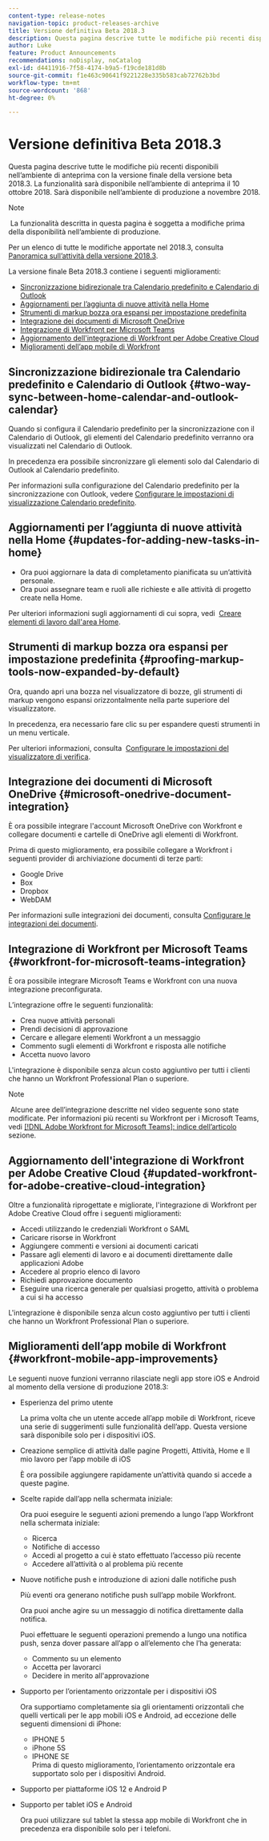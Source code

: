 ```yaml
---
content-type: release-notes
navigation-topic: product-releases-archive
title: Versione definitiva Beta 2018.3
description: Questa pagina descrive tutte le modifiche più recenti disponibili nell’ambiente di anteprima con la versione finale della versione beta 2018.3. La funzionalità sarà disponibile nell’ambiente di anteprima il 10 ottobre 2018. Sarà disponibile nell’ambiente di produzione a novembre 2018.
author: Luke
feature: Product Announcements
recommendations: noDisplay, noCatalog
exl-id: d4411916-7f58-4174-b9a5-f19cde181d8b
source-git-commit: f1e463c90641f9221228e335b583cab72762b3bd
workflow-type: tm+mt
source-wordcount: '868'
ht-degree: 0%

---
```


# Versione definitiva Beta 2018.3

Questa pagina descrive tutte le modifiche più recenti disponibili nell’ambiente di anteprima con la versione finale della versione beta 2018.3. La funzionalità sarà disponibile nell’ambiente di anteprima il 10 ottobre 2018. Sarà disponibile nell’ambiente di produzione a novembre 2018.

>[!NOTE]
>
> La funzionalità descritta in questa pagina è soggetta a modifiche prima della disponibilità nell’ambiente di produzione.

Per un elenco di tutte le modifiche apportate nel 2018.3, consulta  [Panoramica sull’attività della versione 2018.3](../../../../product-announcements/product-releases/quarterly-release-archive/2018.3-release-activity/2018-3-release-activity-overview.md).

La versione finale Beta 2018.3 contiene i seguenti miglioramenti:

* [Sincronizzazione bidirezionale tra Calendario predefinito e Calendario di Outlook](#two-way-sync-between-home-calendar-and-outlook-calendar)
* [Aggiornamenti per l’aggiunta di nuove attività nella Home](#updates-for-adding-new-tasks-in-home)
* [Strumenti di markup bozza ora espansi per impostazione predefinita](#proofing-markup-tools-now-expanded-by-default)
* [Integrazione dei documenti di Microsoft OneDrive](#microsoft-onedrive-document-integration)
* [Integrazione di Workfront per Microsoft Teams](#workfront-for-microsoft-teams-integration)
* [Aggiornamento dell&#39;integrazione di Workfront per Adobe Creative Cloud](#updated-workfront-for-adobe-creative-cloud-integration)
* [Miglioramenti dell’app mobile di Workfront](#workfront-mobile-app-improvements)

## Sincronizzazione bidirezionale tra Calendario predefinito e Calendario di Outlook {#two-way-sync-between-home-calendar-and-outlook-calendar}

Quando si configura il Calendario predefinito per la sincronizzazione con il Calendario di Outlook, gli elementi del Calendario predefinito verranno ora visualizzati nel Calendario di Outlook.

In precedenza era possibile sincronizzare gli elementi solo dal Calendario di Outlook al Calendario predefinito.

Per informazioni sulla configurazione del Calendario predefinito per la sincronizzazione con Outlook, vedere [Configurare le impostazioni di visualizzazione Calendario predefinito](../../../../workfront-basics/using-home/using-the-home-area/configure-home-calendar-view.md).

## Aggiornamenti per l’aggiunta di nuove attività nella Home {#updates-for-adding-new-tasks-in-home}

* Ora puoi aggiornare la data di completamento pianificata su un’attività personale.
* Ora puoi assegnare team e ruoli alle richieste e alle attività di progetto create nella Home.

Per ulteriori informazioni sugli aggiornamenti di cui sopra, vedi  [Creare elementi di lavoro dall&#39;area Home](../../../../workfront-basics/using-home/using-the-home-area/create-work-items-in-home.md).

## Strumenti di markup bozza ora espansi per impostazione predefinita {#proofing-markup-tools-now-expanded-by-default}

Ora, quando apri una bozza nel visualizzatore di bozze, gli strumenti di markup vengono espansi orizzontalmente nella parte superiore del visualizzatore.

In precedenza, era necessario fare clic su per espandere questi strumenti in un menu verticale.

Per ulteriori informazioni, consulta  [Configurare le impostazioni del visualizzatore di verifica](../../../../review-and-approve-work/proofing/reviewing-proofs-within-workfront/configure-proofing-viewer-settings.md).

## Integrazione dei documenti di Microsoft OneDrive {#microsoft-onedrive-document-integration}

È ora possibile integrare l&#39;account Microsoft OneDrive con Workfront e collegare documenti e cartelle di OneDrive agli elementi di Workfront.

Prima di questo miglioramento, era possibile collegare a Workfront i seguenti provider di archiviazione documenti di terze parti:

* Google Drive
* Box
* Dropbox
* WebDAM

Per informazioni sulle integrazioni dei documenti, consulta [Configurare le integrazioni dei documenti](../../../../administration-and-setup/configure-integrations/configure-document-integrations.md).

## Integrazione di Workfront per Microsoft Teams {#workfront-for-microsoft-teams-integration}

È ora possibile integrare Microsoft Teams e Workfront con una nuova integrazione preconfigurata.

L’integrazione offre le seguenti funzionalità:

* Crea nuove attività personali
* Prendi decisioni di approvazione
* Cercare e allegare elementi Workfront a un messaggio
* Commento sugli elementi di Workfront e risposta alle notifiche
* Accetta nuovo lavoro

L&#39;integrazione è disponibile senza alcun costo aggiuntivo per tutti i clienti che hanno un Workfront Professional Plan o superiore.

>[!NOTE]
>
> Alcune aree dell’integrazione descritte nel video seguente sono state modificate. Per informazioni più recenti su Workfront per i Microsoft Teams, vedi [[!DNL Adobe Workfront for Microsoft Teams]: indice dell’articolo](../../../../workfront-integrations-and-apps/using-workfront-with-microsoft-teams/use-workfront-with-ms-teams.md) sezione.

## Aggiornamento dell&#39;integrazione di Workfront per Adobe Creative Cloud {#updated-workfront-for-adobe-creative-cloud-integration}

Oltre a funzionalità riprogettate e migliorate, l&#39;integrazione di Workfront per Adobe Creative Cloud offre i seguenti miglioramenti:

* Accedi utilizzando le credenziali Workfront o SAML
* Caricare risorse in Workfront
* Aggiungere commenti e versioni ai documenti caricati
* Passare agli elementi di lavoro e ai documenti direttamente dalle applicazioni Adobe
* Accedere al proprio elenco di lavoro
* Richiedi approvazione documento
* Eseguire una ricerca generale per qualsiasi progetto, attività o problema a cui si ha accesso

L&#39;integrazione è disponibile senza alcun costo aggiuntivo per tutti i clienti che hanno un Workfront Professional Plan o superiore.

## Miglioramenti dell’app mobile di Workfront {#workfront-mobile-app-improvements}

Le seguenti nuove funzioni verranno rilasciate negli app store iOS e Android al momento della versione di produzione 2018.3:

* Esperienza del primo utente

  La prima volta che un utente accede all’app mobile di Workfront, riceve una serie di suggerimenti sulle funzionalità dell’app. Questa versione sarà disponibile solo per i dispositivi iOS.

* Creazione semplice di attività dalle pagine Progetti, Attività, Home e Il mio lavoro per l’app mobile di iOS

  È ora possibile aggiungere rapidamente un’attività quando si accede a queste pagine.

* Scelte rapide dall’app nella schermata iniziale:

  Ora puoi eseguire le seguenti azioni premendo a lungo l’app Workfront nella schermata iniziale:

   * Ricerca
   * Notifiche di accesso
   * Accedi al progetto a cui è stato effettuato l’accesso più recente 
   * Accedere all’attività o al problema più recente

* Nuove notifiche push e introduzione di azioni dalle notifiche push

  Più eventi ora generano notifiche push sull’app mobile Workfront.

  Ora puoi anche agire su un messaggio di notifica direttamente dalla notifica.

  Puoi effettuare le seguenti operazioni premendo a lungo una notifica push, senza dover passare all’app o all’elemento che l’ha generata:

   * Commento su un elemento
   * Accetta per lavorarci
   * Decidere in merito all&#39;approvazione

* Supporto per l’orientamento orizzontale per i dispositivi iOS

  Ora supportiamo completamente sia gli orientamenti orizzontali che quelli verticali per le app mobili iOS e Android, ad eccezione delle seguenti dimensioni di iPhone:

   * IPHONE 5
   * iPhone 5S
   * IPHONE SE\
     Prima di questo miglioramento, l’orientamento orizzontale era supportato solo per i dispositivi Android.

* Supporto per piattaforme iOS 12 e Android P
* Supporto per tablet iOS e Android

  Ora puoi utilizzare sul tablet la stessa app mobile di Workfront che in precedenza era disponibile solo per i telefoni.
